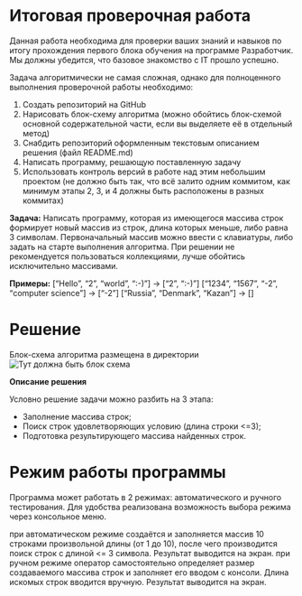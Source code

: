 # Итоговая проверочная работа
Данная работа необходима для проверки ваших знаний и навыков по итогу прохождения первого блока обучения на программе Разработчик. Мы должны убедится, что базовое знакомство с IT прошло успешно.

Задача алгоритмически не самая сложная, однако для полноценного выполнения проверочной работы необходимо:

1. Создать репозиторий на GitHub
2. Нарисовать блок-схему алгоритма (можно обойтись блок-схемой основной содержательной части, если вы выделяете её в отдельный метод)
3. Снабдить репозиторий оформленным текстовым описанием решения (файл README.md)
4. Написать программу, решающую поставленную задачу
5. Использовать контроль версий в работе над этим небольшим проектом (не должно быть так, что всё залито одним коммитом, как минимум этапы 2, 3, и 4 должны быть расположены в разных коммитах)

**Задача:**  Написать программу, которая из имеющегося массива строк формирует новый массив из строк, длина которых меньше, либо равна 3 символам. Первоначальный массив можно ввести с клавиатуры, либо задать на старте выполнения алгоритма. При решении не рекомендуется пользоваться коллекциями, лучше обойтись исключительно массивами.

**Примеры:** [“Hello”, “2”, “world”, “:-)”] → [“2”, “:-)”] [“1234”, “1567”, “-2”, “computer science”] → [“-2”] [“Russia”, “Denmark”, “Kazan”] → []

# Решение

Блок-схема алгоритма размещена в директории ![Тут должна быть блок схема](Test.png)

**Описание решения**

Условно решение задачи можно разбить на 3 этапа:

* Заполнение массива строк;
* Поиск строк удовлетворяющих условию (длина строки <=3);
* Подготовка результирующего массива найденных строк.


# Режим работы программы

Программа может работать в 2 режимах: автоматического и ручного тестирования. Для удобства реализована возможность выбора режима через консольное меню.

при автоматическом режиме создаётся и заполняется массив 10 строками произвольной длины (от 1 до 10), после чего производится поиск строк с длиной <= 3 символа. Результат выводится на экран.
при ручном режиме оператор самостоятельно определяет размер создаваемого массива строк и заполняет его вводом с консоли. Длина искомых строк вводится вручную. Результат выводится на экран.